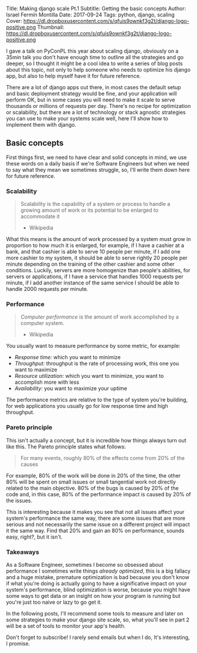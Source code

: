 Title: Making django scale Pt.1
Subtitle: Getting the basic concepts
Author: Israel Fermín Montilla
Date: 2017-09-24
Tags: python, django, scaling
Cover: https://dl.dropboxusercontent.com/s/qfuis9ownkf3g2t/django-logo-positive.png
Thumbnail: https://dl.dropboxusercontent.com/s/qfuis9ownkf3g2t/django-logo-positive.png

I gave a talk on PyConPL this year about scaling django, obviously on a 35min talk you don't have enough
time to outline all the strategies and go deeper, so I thought it might be a cool idea to write a series
of blog posts  about this topic, not only to help someone who needs to optimize his django app, but also
to help myself have it for future reference.

There are a lot of django apps out there, in most cases the default setup and basic deployment strategy
would be fine, and your application will perform OK, but in some cases you will need to make it scale
to serve thousands or millions of requests per day. There's no recipe for optimization or scalability,
but there are a lot of technology or stack agnostic strategies you can use to make your systems scale
well, here I'll show how to implement them with django.

## Basic concepts
First things first, we need to have clear and solid concepts in mind, we use these words on a daily basis
if we're Software Engineers but when we need to say what they mean we sometimes struggle, so, I'll write
them down here for future reference.

### Scalability
> Scalability is the capability of a system or process to handle a growing amount of work or its potential
> to be enlarged to accommodate it
> - Wikipedia

What this means is the amount of work processed by a system must grow in proportion to how much it is enlarged,
for example, if I have a cashier at a bank, and that cashier is able to serve 10 people per minute, if I add one
more cashier to my system, it should be able to serve rightly 20 people per minute depending on the training of
the other cashier and some other conditions. Luckily, servers are more homogenize than people's abilities, 
for servers or applications, if I have a service that handles 1000 requests per minute, if I add another 
instance of the same service I should be able to handle 2000 requests per minute.

### Performance
> *Computer performance* is the amount of work accomplished by a computer system.
> - Wikipedia

You usually want to measure performance by some metric, for example:

* *Response time:* which you want to minimize
* *Throughput:* throughput is the rate of processing work, this one you want to maximize
* *Resource utilization:* which you want to minimize, you want to accomplish more with less
* *Availability:* you want to maximize your uptime

The performance metrics are relative to the type of system you're building, for web applications
you usually go for low response time and high throughput.

### Pareto principle
This isn't actually a concept, but it is incredible how things always turn out like this. The Pareto
principle states what follows:

> For many events, roughly 80% of the effects come from 20% of the causes

For example, 80% of the work will be done in 20% of the time, the other 80% will be spent on small issues
or small tangential work not directly related to the main objective. 80% of the bugs is caused by 20% of the
code and, in this case, 80% of the performance impact is caused by 20% of the issues.

This is interesting because it makes you see that not all issues affect your system's performance the same way,
there are some issues that are more serious and not necessarily the same issue on a different project will impact
it the same way. Find that 20% and gain an 80% on performance, sounds easy, right?, but it isn't.

### Takeaways
As a Software Engineer, sometimes I become so obsessed about performance I sometimes write things *already optimized*,
this is a big fallacy and a huge mistake, premature optimization is bad because you don't know if what you're doing
is actually going to have a significative impact on your system's performance, blind optimization is worse, because
you might have some ways to get data or an insight on how your program is running but you're just too naive or lazy
to go get it.

In the following posts, I'll recommend some tools to measure and later on some strategies to make your django site scale,
so, what you'll see in part 2 will be a set of tools to monitor your app's health.

Don't forget to subscribe! I rarely send emails but when I do, It's interesting, I promise.
